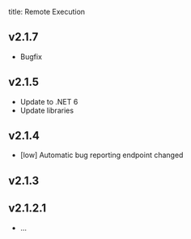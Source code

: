 title: Remote Execution

## v2.1.7
- Bugfix

## v2.1.5
- Update to .NET 6
- Update libraries

## v2.1.4

- [low] Automatic bug reporting endpoint changed

## v2.1.3

## v2.1.2.1

- ...